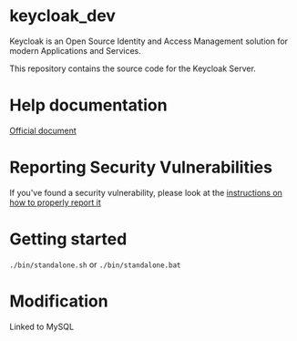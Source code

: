 # keycloak_dev
Keycloak is an Open Source Identity and Access Management solution for modern Applications and Services.

This repository contains the source code for the Keycloak Server.

# Help documentation
[Official document](https://www.keycloak.org/documentation.html)

# Reporting Security Vulnerabilities
If you've found a security vulnerability, please look at the [instructions on how to properly report it](#https://www.keycloak.org/security.html)

# Getting started
```./bin/standalone.sh```
or
```./bin/standalone.bat```

# Modification
Linked to MySQL

